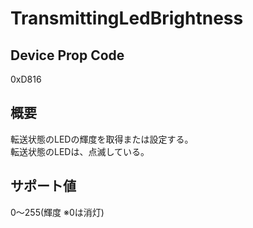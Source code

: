 # TransmittingLedBrightness

## Device Prop Code

0xD816

## 概要

転送状態のLEDの輝度を取得または設定する。<BR>
転送状態のLEDは、点滅している。

## サポート値

0～255(輝度 ※0は消灯)
